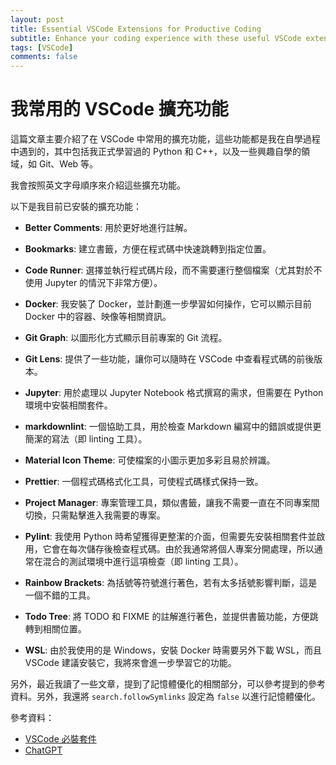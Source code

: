 ```yaml
---
layout: post
title: Essential VSCode Extensions for Productive Coding
subtitle: Enhance your coding experience with these useful VSCode extensions
tags: [VSCode]
comments: false
---
```


# 我常用的 VSCode 擴充功能

這篇文章主要介紹了在 VSCode 中常用的擴充功能，這些功能都是我在自學過程中遇到的，其中包括我正式學習過的 Python 和 C++，以及一些興趣自學的領域，如 Git、Web 等。

我會按照英文字母順序來介紹這些擴充功能。

以下是我目前已安裝的擴充功能：

- **Better Comments**: 用於更好地進行註解。

- **Bookmarks**: 建立書籤，方便在程式碼中快速跳轉到指定位置。

- **Code Runner**: 選擇並執行程式碼片段，而不需要運行整個檔案（尤其對於不使用 Jupyter 的情況下非常方便）。

- **Docker**: 我安裝了 Docker，並計劃進一步學習如何操作，它可以顯示目前 Docker 中的容器、映像等相關資訊。

- **Git Graph**: 以圖形化方式顯示目前專案的 Git 流程。

- **Git Lens**: 提供了一些功能，讓你可以隨時在 VSCode 中查看程式碼的前後版本。

- **Jupyter**: 用於處理以 Jupyter Notebook 格式撰寫的需求，但需要在 Python 環境中安裝相關套件。

- **markdownlint**: 一個協助工具，用於檢查 Markdown 編寫中的錯誤或提供更簡潔的寫法（即 linting 工具）。

- **Material Icon Theme**: 可使檔案的小圖示更加多彩且易於辨識。

- **Prettier**: 一個程式碼格式化工具，可使程式碼樣式保持一致。

- **Project Manager**: 專案管理工具，類似書籤，讓我不需要一直在不同專案間切換，只需點擊進入我需要的專案。

- **Pylint**: 我使用 Python 時希望獲得更整潔的介面，但需要先安裝相關套件並啟用，它會在每次儲存後檢查程式碼。由於我通常將個人專案分開處理，所以通常在混合的測試環境中進行這項檢查（即 linting 工具）。

- **Rainbow Brackets**: 為括號等符號進行著色，若有太多括號影響判斷，這是一個不錯的工具。

- **Todo Tree**: 將 TODO 和 FIXME 的註解進行著色，並提供書籤功能，方便跳轉到相關位置。

- **WSL**: 由於我使用的是 Windows，安裝 Docker 時需要另外下載 WSL，而且 VSCode 建議安裝它，我將來會進一步學習它的功能。

另外，最近我讀了一些文章，提到了記憶體優化的相關部分，可以參考提到的參考資料。另外，我還將 `search.followSymlinks` 設定為 `false` 以進行記憶體優化。

參考資料：

- [VSCode 必裝套件](https://hackmd.io/@sam-liaw/BJnLhni7U)
- [ChatGPT](https://openai.com/)

